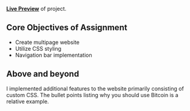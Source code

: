 [**Live Preview**](http://hanslowinc.x10.mx/bitcoin/) of project.

## Core Objectives of Assignment 
- Create multipage website 
- Utilize CSS styling
- Navigation bar implementation

## Above and beyond
I implemented additional features to the website primarily consisting of custom CSS. The bullet points listing why you should
use Bitcoin is a relative example.
